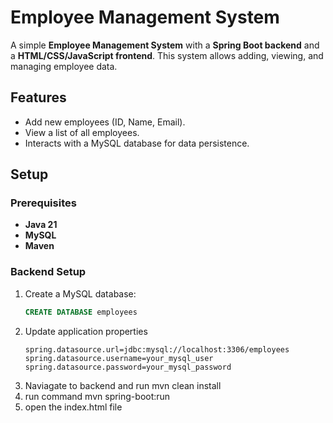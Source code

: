 # Employee Management System

A simple **Employee Management System** with a **Spring Boot backend** and a **HTML/CSS/JavaScript frontend**. This system allows adding, viewing, and managing employee data.

## Features
- Add new employees (ID, Name, Email).
- View a list of all employees.
- Interacts with a MySQL database for data persistence.

## Setup

### Prerequisites
- **Java 21**
- **MySQL**
- **Maven**

### Backend Setup
1. Create a MySQL database:
   ```sql
   CREATE DATABASE employees
2. Update application properties
   ```
   spring.datasource.url=jdbc:mysql://localhost:3306/employees
   spring.datasource.username=your_mysql_user
   spring.datasource.password=your_mysql_password   
3. Naviagate to backend and run mvn clean install
4. run command mvn spring-boot:run
5. open the index.html file 
